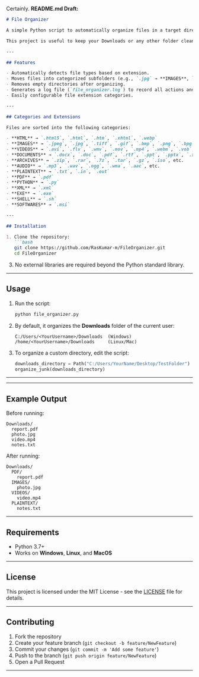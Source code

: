 Certainly. **README.md Draft:**

````markdown
# File Organizer

A simple Python script to automatically organize files in a target directory (by default, the **Downloads** folder) into categorized subfolders such as **Images, Documents, Videos, Audio, Archives, PDFs, etc.**

This project is useful to keep your Downloads or any other folder clean and well-structured.

---

## Features

- Automatically detects file types based on extension.
- Moves files into categorized subfolders (e.g., `.jpg` → **IMAGES**, `.pdf` → **PDF**, `.mp3` → **AUDIO**).
- Removes empty directories after organizing.
- Generates a log file (`file_organizer.log`) to record all actions and errors.
- Easily configurable file extension categories.

---

## Categories and Extensions

Files are sorted into the following categories:

- **HTML** → `.html5`, `.html`, `.htm`, `.xhtml`, `.webp`  
- **IMAGES** → `.jpeg`, `.jpg`, `.tiff`, `.gif`, `.bmp`, `.png`, `.bpg`, `.svg`, `.heif`, `.psd`  
- **VIDEOS** → `.avi`, `.flv`, `.wmv`, `.mov`, `.mp4`, `.webm`, `.vob`, `.mng`, `.qt`, `.mpg`, `.mpeg`, `.3gp`  
- **DOCUMENTS** → `.docx`, `.doc`, `.pdf`, `.rtf`, `.ppt`, `.pptx`, `.xls`, `.xlsx`, `.odt`, etc.  
- **ARCHIVES** → `.zip`, `.rar`, `.7z`, `.tar`, `.gz`, `.iso`, etc.  
- **AUDIO** → `.mp3`, `.wav`, `.ogg`, `.wma`, `.aac`, etc.  
- **PLAINTEXT** → `.txt`, `.in`, `.out`  
- **PDF** → `.pdf`  
- **PYTHON** → `.py`  
- **XML** → `.xml`  
- **EXE** → `.exe`  
- **SHELL** → `.sh`  
- **SOFTWARES** → `.msi`  

---

## Installation

1. Clone the repository:
   ```bash
   git clone https://github.com/RasKumar-m/FileOrganizer.git
   cd FileOrganizer
````


3. No external libraries are required beyond the Python standard library.

---

## Usage

1. Run the script:

   ```bash
   python file_organizer.py
   ```

2. By default, it organizes the **Downloads** folder of the current user:

   ```
   C:/Users/<YourUsername>/Downloads  (Windows)
   /home/<YourUsername>/Downloads     (Linux/Mac)
   ```

3. To organize a custom directory, edit the script:

   ```python
   downloads_directory = Path("C:/Users/YourName/Desktop/TestFolder")
   organize_junk(downloads_directory)
   ```

---


---

## Example Output

Before running:

```
Downloads/
  report.pdf
  photo.jpg
  video.mp4
  notes.txt
```

After running:

```
Downloads/
  PDF/
    report.pdf
  IMAGES/
    photo.jpg
  VIDEOS/
    video.mp4
  PLAINTEXT/
    notes.txt
```

---

## Requirements

* Python 3.7+
* Works on **Windows**, **Linux**, and **MacOS**

---

## License

This project is licensed under the MIT License - see the [LICENSE](LICENSE) file for details.

---

## Contributing

1. Fork the repository
2. Create your feature branch (`git checkout -b feature/NewFeature`)
3. Commit your changes (`git commit -m 'Add some feature'`)
4. Push to the branch (`git push origin feature/NewFeature`)
5. Open a Pull Request

---

